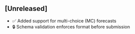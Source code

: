 ## [Unreleased]
- ✅ Added support for multi-choice (MC) forecasts
- 🔒 Schema validation enforces format before submission
